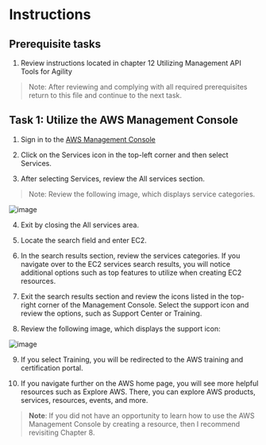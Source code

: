 # Instructions

## Prerequisite tasks

1. Review instructions located in chapter 12 Utilizing Management API Tools for Agility
> Note: After reviewing and complying with all required prerequisites return to this file and continue to the next task.

## Task 1: Utilize the AWS Management Console

1.	Sign in to the [AWS Management Console](https://console.aws.amazon.com/console/)

3.	Click on the Services icon in the top-left corner and then select Services.

5.	After selecting Services, review the All services section.
> Note: Review the following image, which displays service categories.

![image](https://user-images.githubusercontent.com/61672321/212194464-fd13bc68-f3b4-4e71-9881-4e85c28c6af0.png)

4.	Exit by closing the All services area.

6.	Locate the search field and enter EC2.

8.	In the search results section, review the services categories. If you navigate over to the EC2 services search results, you will notice additional options such as top features to utilize when creating EC2 resources.

10.	Exit the search results section and review the icons listed in the top-right corner of the Management Console. Select the support icon and review the options, such as Support Center or Training.

12.	Review the following image, which displays the support icon:

![image](https://user-images.githubusercontent.com/61672321/212195040-57773d45-dfb0-4dc8-9601-10615a0f5bf9.png)

9.	If you select Training, you will be redirected to the AWS training and certification portal.

10.	If you navigate further on the AWS home page, you will see more helpful resources such as Explore AWS. There, you can explore AWS products, services, resources, events, and more.

> **Note**: If you did not have an opportunity to learn how to use the AWS Management Console by creating a resource, then I recommend revisiting Chapter 8.

